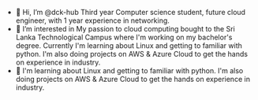 - 👋 Hi, I’m @dck-hub Third year Computer science student, future cloud engineer, with 1 year experience in networking.
- 👀 I’m interested in  My passion to cloud computing bought to the Sri Lanka Technological Campus where I'm working on my bachelor's degree.
    Currently I'm learning about Linux and getting to familiar with python. I'm also doing projects on AWS & Azure Cloud to get the hands on experience in industry.
- 🌱 I'm learning about Linux and getting to familiar with python. I'm also doing projects on AWS & Azure Cloud to get the hands on experience in industry.


<!---
dck-hub/dck-hub is a ✨ special ✨ repository because its `README.md` (this file) appears on your GitHub profile.
You can click the Preview link to take a look at your changes.
- 💞️ I’m looking to collaborate on ...
- 📫 How to reach me ...
--->
